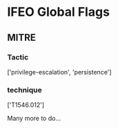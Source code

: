 # IFEO Global Flags

## MITRE

### Tactic
['privilege-escalation', 'persistence']

### technique
['T1546.012']

Many more to do...
